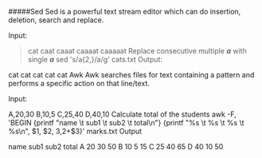 #####Sed
Sed is a powerful text stream editor which can do insertion, deletion, search and replace.

Input:

>cat
caat
caaat
caaaat
caaaaat
Replace consecutive multiple ***a*** with single ***a***
sed 's/a\{2,\}/a/g' cats.txt
Output:

cat
cat
cat
cat
cat
Awk
Awk searches files for text containing a pattern and performs a specific action on that line/text.

Input:

A,20,30
B,10,5
C,25,40
D,40,10
Calculate total of the students
awk -F, 'BEGIN {printf "name \t sub1 \t sub2 \t total\n"} {printf "%s \t %s \t %s \t %s\n", $1, $2, $3,$2+$3}' marks.txt 
Output

name 	 sub1 	 sub2 	 total
A 	 20 	 30 	 50
B 	 10 	 5 	 15
C 	 25 	 40 	 65
D 	 40 	 10 	 50